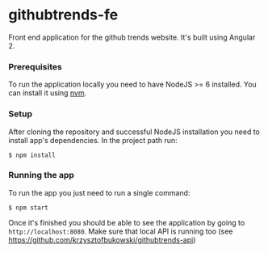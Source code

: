 # githubtrends-fe
Front end application for the github trends website.
It's built using Angular 2.

### Prerequisites

To run the application locally you need to have NodeJS >= 6 installed. 
You can install it using [nvm](https://github.com/creationix/nvm).

### Setup

After cloning the repository and successful NodeJS installation you need to install app's dependencies.
In the project path run:

    $ npm install
    
### Running the app

To run the app you just need to run a single command:

    $ npm start

Once it's finished you should be able to see the application by going to 
`http://localhost:8080`. Make sure that local API is running too (see https://github.com/krzysztofbukowski/githubtrends-api)





